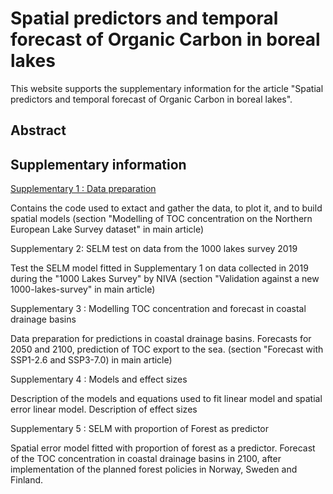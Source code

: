 # Spatial predictors and temporal forecast of Organic Carbon in boreal lakes


This website supports the supplementary information for the article "Spatial predictors and temporal forecast of Organic Carbon in boreal lakes".

## Abstract

## Supplementary information

[Supplementary 1 : Data preparation](https://camilmc.github.io/TOC_trend_1995/main/Supp1-nsf_model.html)

Contains the code used to extact and gather the data, to plot it, and to build spatial models 
(section "Modelling of TOC concentration on the Northern European Lake Survey dataset" in main article)

Supplementary 2: SELM test on data from the 1000 lakes survey 2019

Test the SELM model fitted in Supplementary 1 on data collected in 2019 during the "1000 Lakes Survey" by NIVA
(section "Validation against a new 1000-lakes-survey" in main article)

Supplementary 3 : Modelling TOC concentration and forecast in coastal drainage basins

Data preparation for predictions in coastal drainage basins. Forecasts for 2050 and 2100, prediction of TOC export to the sea.
(section "Forecast with SSP1-2.6 and SSP3-7.0) in main article)

Supplementary 4 : Models and effect sizes

Description of the models and equations used to fit linear model and spatial error linear model. Description of effect sizes

Supplementary 5 : SELM with proportion of Forest as predictor

Spatial error model fitted with proportion of forest as a predictor. Forecast of the TOC concentration in coastal drainage basins in 2100, after implementation of the planned forest policies in Norway, Sweden and Finland. 
